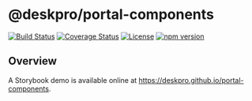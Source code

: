 @deskpro/portal-components
=================

[![Build Status](https://travis-ci.org/deskpro/portal-components.svg?branch=master)](https://travis-ci.org/deskpro/portal-components)
[![Coverage Status](https://coveralls.io/repos/github/deskpro/portal-components/badge.svg)](https://coveralls.io/github/deskpro/portal-components)
[![License](https://img.shields.io/badge/License-BSD%203--Clause-blue.svg)](https://github.com/deskpro/portal-components/blob/master/LICENSE)
[![npm version](https://img.shields.io/npm/v/@deskpro/portal-components.svg?style=flat)](https://www.npmjs.com/package/@deskpro/portal-components)

## Overview

A Storybook demo is available online at https://deskpro.github.io/portal-components.